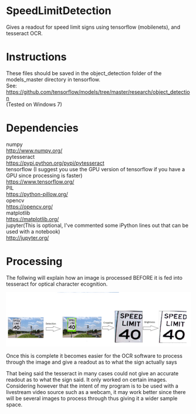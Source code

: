 # SpeedLimitDetection
Gives a readout for speed limit signs using tensorflow (mobilenets), and tesseract OCR.</br>
# Instructions
These files should be saved in the object_detection folder of the models_master directory in tensorflow. </br>
See: https://github.com/tensorflow/models/tree/master/research/object_detection</br>
(Tested on Windows 7)
# Dependencies
numpy</br>
http://www.numpy.org/</br>
pytesseract</br>
https://pypi.python.org/pypi/pytesseract</br>
tensorflow (I suggest you use the GPU version of tensorflow if you have a GPU since processing is faster)</br>
https://www.tensorflow.org/</br>
PIL</br>
https://python-pillow.org/</br>
opencv</br>
https://opencv.org/</br>
matplotlib</br>
https://matplotlib.org/</br>
jupyter(This is optional, I've commented some iPython lines out that can be used with a notebook)</br>
http://jupyter.org/</br>
# Processing
The follwing will explain how an image is processed BEFORE it is fed into tesseract for optical character ecognition.</br>

![alt text](https://github.com/sournav/SpeedLimitDetection/blob/master/image1.jpg "Logo Title Text 1")

Once this is complete it becomes easier for the OCR software to process through the image and give a readout as to what the sign actually says
<p>That being said the tesseract in many cases could not give an accurate readout as to what the sign said. It only worked on certain images. Considering however that the intent of my program is to be used with a livestream video source such as a webcam, it may work better since there will be several images to process through thus giving it a wider sample space.</p>
